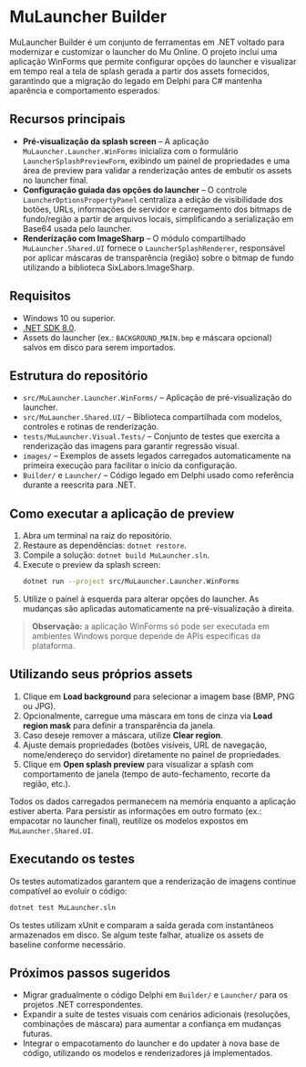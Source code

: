 # MuLauncher Builder

MuLauncher Builder é um conjunto de ferramentas em .NET voltado para modernizar e
customizar o launcher do Mu Online. O projeto inclui uma aplicação WinForms que
permite configurar opções do launcher e visualizar em tempo real a tela de splash
gerada a partir dos assets fornecidos, garantindo que a migração do legado em
Delphi para C# mantenha aparência e comportamento esperados.

## Recursos principais

- **Pré-visualização da splash screen** – A aplicação `MuLauncher.Launcher.WinForms`
  inicializa com o formulário `LauncherSplashPreviewForm`, exibindo um painel de
  propriedades e uma área de preview para validar a renderização antes de
  embutir os assets no launcher final.
- **Configuração guiada das opções do launcher** – O controle
  `LauncherOptionsPropertyPanel` centraliza a edição de visibilidade dos botões,
  URLs, informações de servidor e carregamento dos bitmaps de fundo/região a
  partir de arquivos locais, simplificando a serialização em Base64 usada pelo
  launcher.
- **Renderização com ImageSharp** – O módulo compartilhado `MuLauncher.Shared.UI`
  fornece o `LauncherSplashRenderer`, responsável por aplicar máscaras de
  transparência (região) sobre o bitmap de fundo utilizando a biblioteca
  SixLabors.ImageSharp.

## Requisitos

- Windows 10 ou superior.
- [.NET SDK 8.0](https://dotnet.microsoft.com/en-us/download).
- Assets do launcher (ex.: `BACKGROUND_MAIN.bmp` e máscara opcional) salvos em
  disco para serem importados.

## Estrutura do repositório

- `src/MuLauncher.Launcher.WinForms/` – Aplicação de pré-visualização do launcher.
- `src/MuLauncher.Shared.UI/` – Biblioteca compartilhada com modelos, controles e
  rotinas de renderização.
- `tests/MuLauncher.Visual.Tests/` – Conjunto de testes que exercita a
  renderização das imagens para garantir regressão visual.
- `images/` – Exemplos de assets legados carregados automaticamente na primeira
  execução para facilitar o início da configuração.
- `Builder/` e `Launcher/` – Código legado em Delphi usado como referência durante
  a reescrita para .NET.

## Como executar a aplicação de preview

1. Abra um terminal na raiz do repositório.
2. Restaure as dependências: `dotnet restore`.
3. Compile a solução: `dotnet build MuLauncher.sln`.
4. Execute o preview da splash screen:
   ```bash
   dotnet run --project src/MuLauncher.Launcher.WinForms
   ```
5. Utilize o painel à esquerda para alterar opções do launcher. As mudanças são
   aplicadas automaticamente na pré-visualização à direita.

> **Observação:** a aplicação WinForms só pode ser executada em ambientes
> Windows porque depende de APIs específicas da plataforma.

## Utilizando seus próprios assets

1. Clique em **Load background** para selecionar a imagem base (BMP, PNG ou JPG).
2. Opcionalmente, carregue uma máscara em tons de cinza via **Load region mask**
   para definir a transparência da janela.
3. Caso deseje remover a máscara, utilize **Clear region**.
4. Ajuste demais propriedades (botões visíveis, URL de navegação, nome/endereço
   do servidor) diretamente no painel de propriedades.
5. Clique em **Open splash preview** para visualizar a splash com comportamento
   de janela (tempo de auto-fechamento, recorte da região, etc.).

Todos os dados carregados permanecem na memória enquanto a aplicação estiver
aberta. Para persistir as informações em outro formato (ex.: empacotar no
launcher final), reutilize os modelos expostos em `MuLauncher.Shared.UI`.

## Executando os testes

Os testes automatizados garantem que a renderização de imagens continue
compatível ao evoluir o código:

```bash
dotnet test MuLauncher.sln
```

Os testes utilizam xUnit e comparam a saída gerada com instantâneos armazenados
em disco. Se algum teste falhar, atualize os assets de baseline conforme
necessário.

## Próximos passos sugeridos

- Migrar gradualmente o código Delphi em `Builder/` e `Launcher/` para os
  projetos .NET correspondentes.
- Expandir a suíte de testes visuais com cenários adicionais (resoluções,
  combinações de máscara) para aumentar a confiança em mudanças futuras.
- Integrar o empacotamento do launcher e do updater à nova base de código,
  utilizando os modelos e renderizadores já implementados.
